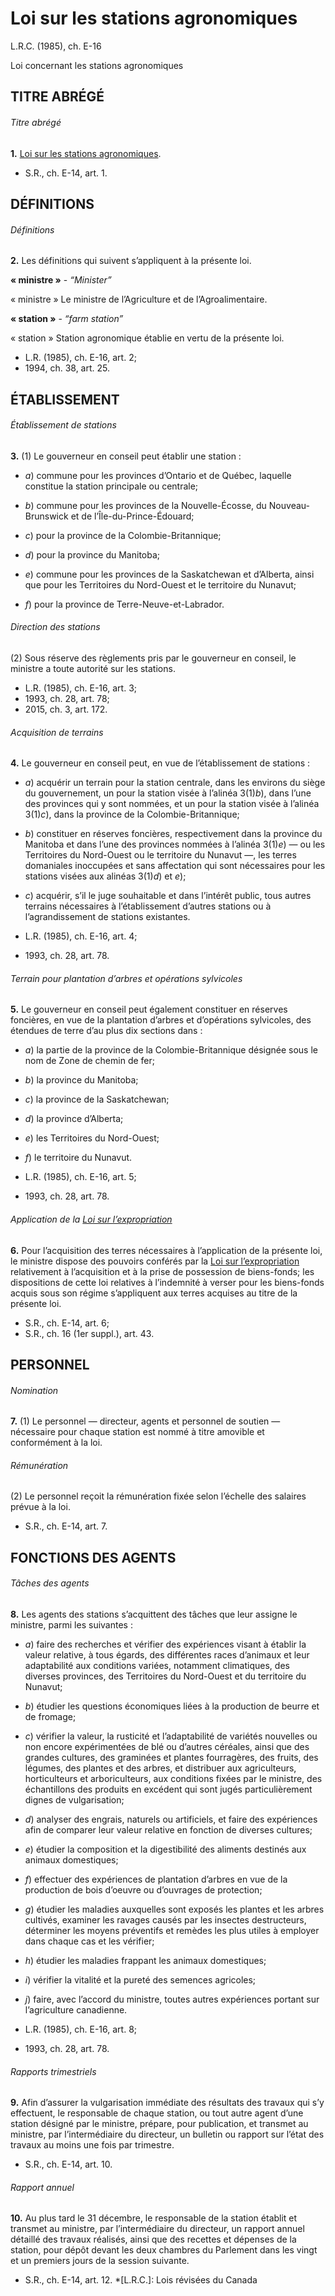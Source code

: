 # Loi sur les stations agronomiques

L.R.C. (1985), ch. E-16

Loi concernant les stations agronomiques

## TITRE ABRÉGÉ

###### Titre abrégé

**1.** [Loi sur les stations agronomiques](/canada/fra/lois/E/E-16.md).

  * S.R., ch. E-14, art. 1.

## DÉFINITIONS

###### Définitions

**2.** Les définitions qui suivent s’appliquent à la présente loi.

**« ministre »** - _“Minister”_

    

« ministre » Le ministre de l’Agriculture et de l’Agroalimentaire.

**« station »** - _“farm station”_

    

« station » Station agronomique établie en vertu de la présente loi.

  * L.R. (1985), ch. E-16, art. 2;
  * 1994, ch. 38, art. 25.

## ÉTABLISSEMENT

###### Établissement de stations

**3.** (1) Le gouverneur en conseil peut établir une station :

  * _a_) commune pour les provinces d’Ontario et de Québec, laquelle constitue la station principale ou centrale;

  * _b_) commune pour les provinces de la Nouvelle-Écosse, du Nouveau-Brunswick et de l’Île-du-Prince-Édouard;

  * _c_) pour la province de la Colombie-Britannique;

  * _d_) pour la province du Manitoba;

  * _e_) commune pour les provinces de la Saskatchewan et d’Alberta, ainsi que pour les Territoires du Nord-Ouest et le territoire du Nunavut;

  * _f_) pour la province de Terre-Neuve-et-Labrador.

###### Direction des stations

(2) Sous réserve des règlements pris par le gouverneur en conseil, le ministre a toute autorité sur les stations.

  * L.R. (1985), ch. E-16, art. 3;
  * 1993, ch. 28, art. 78;
  * 2015, ch. 3, art. 172.

###### Acquisition de terrains

**4.** Le gouverneur en conseil peut, en vue de l’établissement de stations :

  * _a_) acquérir un terrain pour la station centrale, dans les environs du siège du gouvernement, un pour la station visée à l’alinéa 3(1)_b_), dans l’une des provinces qui y sont nommées, et un pour la station visée à l’alinéa 3(1)_c_), dans la province de la Colombie-Britannique;

  * _b_) constituer en réserves foncières, respectivement dans la province du Manitoba et dans l’une des provinces nommées à l’alinéa 3(1)_e_) — ou les Territoires du Nord-Ouest ou le territoire du Nunavut —, les terres domaniales inoccupées et sans affectation qui sont nécessaires pour les stations visées aux alinéas 3(1)_d_) et _e_);

  * _c_) acquérir, s’il le juge souhaitable et dans l’intérêt public, tous autres terrains nécessaires à l’établissement d’autres stations ou à l’agrandissement de stations existantes.

  * L.R. (1985), ch. E-16, art. 4;
  * 1993, ch. 28, art. 78.

###### Terrain pour plantation d’arbres et opérations sylvicoles

**5.** Le gouverneur en conseil peut également constituer en réserves foncières, en vue de la plantation d’arbres et d’opérations sylvicoles, des étendues de terre d’au plus dix sections dans :

  * _a_) la partie de la province de la Colombie-Britannique désignée sous le nom de Zone de chemin de fer;

  * _b_) la province du Manitoba;

  * _c_) la province de la Saskatchewan;

  * _d_) la province d’Alberta;

  * _e_) les Territoires du Nord-Ouest;

  * _f_) le territoire du Nunavut.

  * L.R. (1985), ch. E-16, art. 5;
  * 1993, ch. 28, art. 78.

###### Application de la [Loi sur l’expropriation](/canada/fra/lois/E/E-21.md)

**6.** Pour l’acquisition des terres nécessaires à l’application de la présente loi, le ministre dispose des pouvoirs conférés par la [Loi sur l’expropriation](/canada/fra/lois/E/E-21.md) relativement à l’acquisition et à la prise de possession de biens-fonds; les dispositions de cette loi relatives à l’indemnité à verser pour les biens-fonds acquis sous son régime s’appliquent aux terres acquises au titre de la présente loi.

  * S.R., ch. E-14, art. 6;
  * S.R., ch. 16 (1er suppl.), art. 43.

## PERSONNEL

###### Nomination

**7.** (1) Le personnel — directeur, agents et personnel de soutien — nécessaire pour chaque station est nommé à titre amovible et conformément à la loi.

###### Rémunération

(2) Le personnel reçoit la rémunération fixée selon l’échelle des salaires prévue à la loi.

  * S.R., ch. E-14, art. 7.

## FONCTIONS DES AGENTS

###### Tâches des agents

**8.** Les agents des stations s’acquittent des tâches que leur assigne le ministre, parmi les suivantes :

  * _a_) faire des recherches et vérifier des expériences visant à établir la valeur relative, à tous égards, des différentes races d’animaux et leur adaptabilité aux conditions variées, notamment climatiques, des diverses provinces, des Territoires du Nord-Ouest et du territoire du Nunavut;

  * _b_) étudier les questions économiques liées à la production de beurre et de fromage;

  * _c_) vérifier la valeur, la rusticité et l’adaptabilité de variétés nouvelles ou non encore expérimentées de blé ou d’autres céréales, ainsi que des grandes cultures, des graminées et plantes fourragères, des fruits, des légumes, des plantes et des arbres, et distribuer aux agriculteurs, horticulteurs et arboriculteurs, aux conditions fixées par le ministre, des échantillons des produits en excédent qui sont jugés particulièrement dignes de vulgarisation;

  * _d_) analyser des engrais, naturels ou artificiels, et faire des expériences afin de comparer leur valeur relative en fonction de diverses cultures;

  * _e_) étudier la composition et la digestibilité des aliments destinés aux animaux domestiques;

  * _f_) effectuer des expériences de plantation d’arbres en vue de la production de bois d’oeuvre ou d’ouvrages de protection;

  * _g_) étudier les maladies auxquelles sont exposés les plantes et les arbres cultivés, examiner les ravages causés par les insectes destructeurs, déterminer les moyens préventifs et remèdes les plus utiles à employer dans chaque cas et les vérifier;

  * _h_) étudier les maladies frappant les animaux domestiques;

  * _i_) vérifier la vitalité et la pureté des semences agricoles;

  * _j_) faire, avec l’accord du ministre, toutes autres expériences portant sur l’agriculture canadienne.

  * L.R. (1985), ch. E-16, art. 8;
  * 1993, ch. 28, art. 78.

###### Rapports trimestriels

**9.** Afin d’assurer la vulgarisation immédiate des résultats des travaux qui s’y effectuent, le responsable de chaque station, ou tout autre agent d’une station désigné par le ministre, prépare, pour publication, et transmet au ministre, par l’intermédiaire du directeur, un bulletin ou rapport sur l’état des travaux au moins une fois par trimestre.

  * S.R., ch. E-14, art. 10.

###### Rapport annuel

**10.** Au plus tard le 31 décembre, le responsable de la station établit et transmet au ministre, par l’intermédiaire du directeur, un rapport annuel détaillé des travaux réalisés, ainsi que des recettes et dépenses de la station, pour dépôt devant les deux chambres du Parlement dans les vingt et un premiers jours de la session suivante.

  * S.R., ch. E-14, art. 12.
  *[L.R.C.]: Lois révisées du Canada

